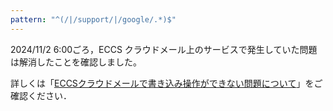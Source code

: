 ```yaml
---
pattern: "^(/|/support/|/google/.*)$"
---
```


<div class="box--alert">

  2024/11/2 6:00ごろ，ECCS クラウドメール上のサービスで発生していた問題は解消したことを確認しました。

  詳しくは「[ECCSクラウドメールで書き込み操作ができない問題について](/notice/2024/1101-google-storage-limit/)」をご確認ください．
</div>
